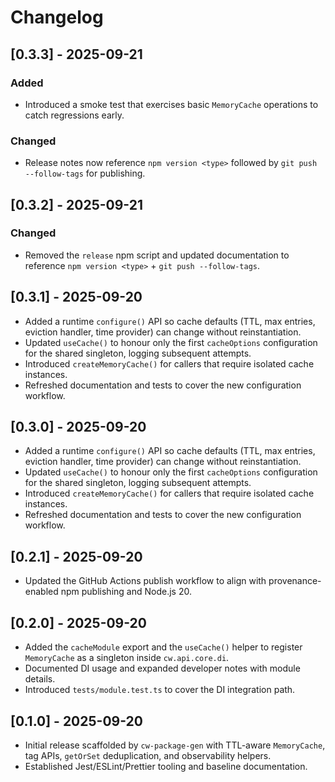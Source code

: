 # Changelog

## [0.3.3] - 2025-09-21
### Added
- Introduced a smoke test that exercises basic `MemoryCache` operations to catch regressions early.
### Changed
- Release notes now reference `npm version <type>` followed by `git push --follow-tags` for publishing.

## [0.3.2] - 2025-09-21
### Changed
- Removed the `release` npm script and updated documentation to reference `npm version <type>` + `git push --follow-tags`.

## [0.3.1] - 2025-09-20
- Added a runtime `configure()` API so cache defaults (TTL, max entries, eviction handler, time provider) can change without reinstantiation.
- Updated `useCache()` to honour only the first `cacheOptions` configuration for the shared singleton, logging subsequent attempts.
- Introduced `createMemoryCache()` for callers that require isolated cache instances.
- Refreshed documentation and tests to cover the new configuration workflow.

## [0.3.0] - 2025-09-20
- Added a runtime `configure()` API so cache defaults (TTL, max entries, eviction handler, time provider) can change without reinstantiation.
- Updated `useCache()` to honour only the first `cacheOptions` configuration for the shared singleton, logging subsequent attempts.
- Introduced `createMemoryCache()` for callers that require isolated cache instances.
- Refreshed documentation and tests to cover the new configuration workflow.

## [0.2.1] - 2025-09-20
- Updated the GitHub Actions publish workflow to align with provenance-enabled
  npm publishing and Node.js 20.

## [0.2.0] - 2025-09-20
- Added the `cacheModule` export and the `useCache()` helper to register
  `MemoryCache` as a singleton inside `cw.api.core.di`.
- Documented DI usage and expanded developer notes with module details.
- Introduced `tests/module.test.ts` to cover the DI integration path.

## [0.1.0] - 2025-09-20
- Initial release scaffolded by `cw-package-gen` with TTL-aware `MemoryCache`,
  tag APIs, `getOrSet` deduplication, and observability helpers.
- Established Jest/ESLint/Prettier tooling and baseline documentation.
